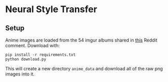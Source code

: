 # Neural Style Transfer

## Setup

Anime images are loaded from the 54 imgur albums shared in
[this](https://www.reddit.com/r/anime/comments/5vez7c/is_there_any_site_that_shares_anime_scenery/de206au?utm_source=share&utm_medium=web2x&context=3) Reddit comment.
Download with:
```
pip install -r requirements.txt
python download.py
```

This will create a new directory `anime_data` and download all of the raw png images into it.
